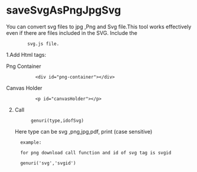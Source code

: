 # saveSvgAsPngJpgSvg


You can convert svg files to jpg ,Png and Svg file.This tool works effectively even if there are files included in the SVG.
Include the 
      
            svg.js file.

1.Add Html tags:
   
   Png Container 
   
               <div id="png-container"></div>
         
   Canvas Holder
   
               <p id="canvasHolder"></p>

2. Call
         
             genuri(type,idofSvg)

      Here type can be 
               svg ,png,jpg,pdf, print  (case sensitive)
      
         example:
      
         for png download call function and id of svg tag is svgid
   
         genuri('svg','svgid')
